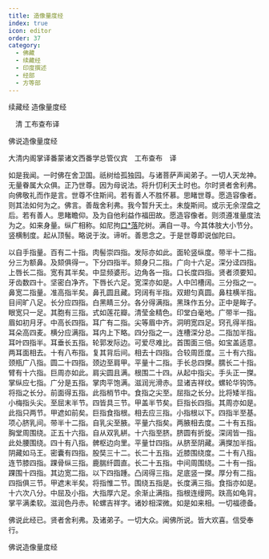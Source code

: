 ```yaml
---
title: 造像量度经
index: true
icon: editor
order: 37
category:
  - 佛藏
  - 续藏经
  - 印度撰述
  - 经部
  - 方等部
---
```


续藏经   造像量度经  

　清 工布查布译  

佛说造像量度经  

大清内阁掌译番蒙诸文西番学总管仪宾　工布查布　译  

如是我闻。一时佛在舍卫国。祇树给孤独园。与诸菩萨声闻弟子。一切人天龙神。无量眷属大众俱。正乃世尊。因为母说法。将升忉利天土时也。尔时贤者舍利弗。向佛敬礼而作是言。世尊不住斯间。若有善人不胜怀慕。思睹世尊。愿造容像者。则其法如何为之。佛言。善哉舍利弗。我今暂升天土。未旋斯间。或示无余涅盘之后。若有善人。思睹瞻仰。及为自他利益作福田故。愿造容像者。则须遵准量度法为之。如来身量。纵广相称。如尼拘[口*落](二合)陀树。满自一寻。今其体肢大小节分。竖横制度。起从顶髻。略说于汝。谛听。善思念之。于是世尊即说伽陀曰。  

以自手指量。百有二十指。肉髻崇四指。发际亦如此。面轮竖纵度。带半十二指。分三为额鼻。及颏俱得一。下分四指半。颏身只二指。广向十六足。深分迳四指。上唇长二指。宽有其半矣。中显频婆形。边角各一指。口长度四指。贤者须要知。牙齿数四十。坚密白净齐。下唇长六足。宽深亦如是。人中凹槽阔。三分指之一。鼻宽二指量。准高指半矣。鼻孔圆且藏。窍阔有半指。双翅匀真圆。鼻柱横半指。目间旷八足。长分应四指。白黑睛三分。各分得满指。黑珠作五分。正中是眸子。眼宽只一足。其胞有三指。式如莲花瓣。清莹金精色。印堂白毫地。广带半一指。眉如初月牙。中高长四指。耳广有二指。尖等眉中齐。洞明宽四足。窍孔得半指。耳朵高四麦。横分应满指。耳内上下略。四分指之一。连槽深分总。二指加半指。耳叶四指半。耳垂长五指。轮郭发际边。可爱尽难比。首围面三倍。如宝盖适意。两耳面相去。十有八布指。复其背后间。相去十四指。合较周匝度。三十有六指。颈瓶广八指。圆二十四指。颈边至肩甲。平量十二指。手长总四搩。臑长二十指。臂有十六指。巨周亦如此。肩尖圆且满。根围二十四。从起中指尖。手头正一搩。掌纵应七指。广分是五指。掌肉平饱满。滋润光滑赤。显诸吉祥纹。螺轮华钩饰。将指之长分。前面得五指。此指梢节中。食指之尖至。屈指之长分。比将矮半指。小梅指头尖。至屈末半节。四皆具三节。甲盖半节矣。巨指长四指。其周亦如是。此指只两节。甲遮如前矣。巨指食指根。相去应三指。小指根以下。四指半至基。项心脐乳间。带半十二指。自乳尖至腋。平量六指矣。两腋相去度。二十有五指。胸堂周围绕。正五十六指。自从双乳絣。十六指至脐。脐圆有折旋。深阔皆一指。此处腰围绕。四十有八指。髀枢边向里。平量廿四指。从脐至阴藏。满搩加半指。阴藏如马王。密囊有四指。股奘三十二。长二十五指。近膝围绕度。二十有八指。连节膝四指。踝骨纵三指。鹿腨纤圆直。长二十五指。中间周围绕。二十有一指。踝围十四指。其边宽二指。以下四指踵。凸阔得三指。足底竖一搩。厚分有二指。四指俱三节。甲遮末半矣。将指惟二节。围绕五指是。长度满三指。食指亦如是。十六次八分。中屈及小指。大指厚六足。余渐止满指。指根连缦网。趺高如龟背。掌平满柔软。滋润色丹赤。轮螺吉祥字。诸妙相深微。如是如来相。一切福德备。  

佛说此经已。贤者舍利弗。及诸弟子。一切大众。闻佛所说。皆大欢喜。信受奉行。  

佛说造像量度经  

